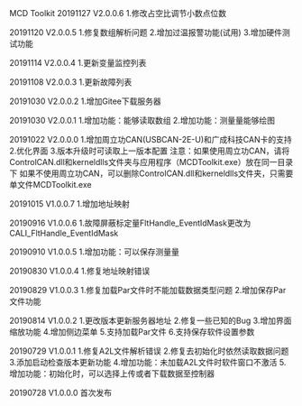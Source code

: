 MCD Toolkit
20191127 V2.0.0.6
1.修改占空比调节小数点位数

20191120 V2.0.0.5
1.修复数组解析问题
2.增加过温报警功能(试用)
3.增加硬件测试功能

20191114 V2.0.0.4
1.更新变量监控列表

20191108 V2.0.0.3
1.更新故障列表

20191030 V2.0.0.2
1.增加Gitee下载服务器

20191030 V2.0.0.1
1.增加功能：能够读取数组
2.增加功能：测量量能够绘图

20191022 V2.0.0.0
1.增加周立功CAN(USBCAN-2E-U)和广成科技CAN卡的支持
2.优化界面
3.版本升级时可读取上一版本配置
注意：如果使用周立功CAN，请将ControlCAN.dll和kerneldlls文件夹与应用程序（MCDToolkit.exe）放在同一目录下
	  如果不使用周立功CAN，可以删除ControlCAN.dll和kerneldlls文件夹，只需要单文件MCDToolkit.exe

20191015 V1.0.0.7
1.增加地址映射

20190916 V1.0.0.6
1.故障屏蔽标定量FltHandle_EventIdMask更改为CALI_FltHandle_EventIdMask

20190910 V1.0.0.5
1.增加功能：可以保存测量量

20190830 V1.0.0.4
1.修复地址映射错误

20190829 V1.0.0.3
1.修复加载Par文件时不能加载数据类型问题
2.增加保存Par文件功能

20190814 V1.0.0.2
1.更改版本更新服务器地址
2.修复一些已知的Bug
3.增加界面缩放功能
4.增加侧边菜单
5.支持加载Par文件
6.支持保存软件设置参数

20190729 V1.0.0.1
1.修复A2L文件解析错误
2.修复去初始化时依然读取数据问题
3.添加启动检查版本更新功能
4.增加功能：未加载A2L文件时软件窗口不激活
5.增加功能：初始化时，可以选择上传或者下载数据至控制器

20190728 V1.0.0.0
首次发布